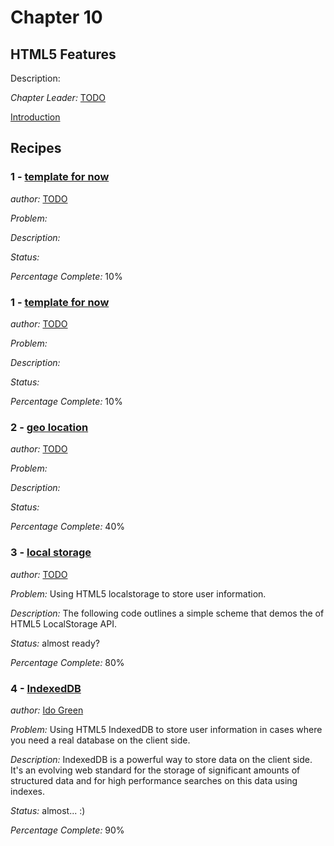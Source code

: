 # Chapter 10

## HTML5 Features

Description: 

*Chapter Leader:* <a href="mailto:TODO">TODO</a>

<a href="/jquerymobilecookbook/book/blob/master/10-html5-features/introduction.adoc">Introduction</a>

## Recipes

### 1 - <a href="/jquerymobilecookbook/book/blob/master/10-html5-features/recipe-1.adoc">template for now</a>
*author:* <a href="mailto:TODO">TODO</a>

*Problem:* 

*Description:* 

*Status:* 

*Percentage Complete:* 10%



### 1 - <a href="/jquerymobilecookbook/book/blob/master/10-html5-features/recipe-1.adoc">template for now</a>
*author:* <a href="mailto:TODO">TODO</a>

*Problem:* 

*Description:* 

*Status:* 

*Percentage Complete:* 10%

### 2 - <a href="/jquerymobilecookbook/book/blob/master/10-html5-features/recipe-2.adoc">geo location</a>
*author:* <a href="mailto:TODO">TODO</a>

*Problem:* 

*Description:* 

*Status:* 

*Percentage Complete:* 40%


### 3 - <a href="/jquerymobilecookbook/book/blob/master/10-html5-features/recipe-3.adoc">local storage</a>
*author:* <a href="mailto:TODO">TODO</a>

*Problem:* Using HTML5 localstorage to store user information.

*Description:* The following code outlines a simple scheme that demos the of HTML5 LocalStorage API.

*Status:* almost ready?

*Percentage Complete:* 80%

### 4 - <a href="/jquerymobilecookbook/book/blob/master/10-html5-features/recipe-4-indexeddb.adoc">IndexedDB</a>
*author:* <a href="http://plus.ly/greenido">Ido Green</a>

*Problem:* Using HTML5 IndexedDB to store user information in cases where you need a real database on the client side.

*Description:* IndexedDB is a powerful way to store data on the client side. It's an evolving web standard for the storage of significant amounts of structured data and for high performance searches on this data using indexes. 

*Status:* almost... :)

*Percentage Complete:* 90%

